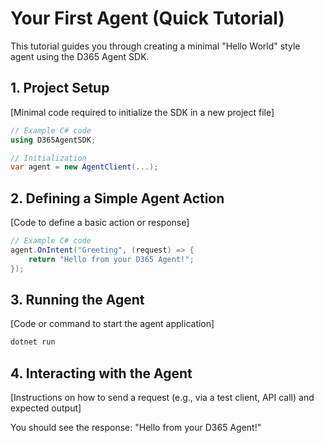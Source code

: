 # Your First Agent (Quick Tutorial)

This tutorial guides you through creating a minimal "Hello World" style agent using the D365 Agent SDK.

## 1. Project Setup

[Minimal code required to initialize the SDK in a new project file]
```csharp
// Example C# code
using D365AgentSDK;

// Initialization
var agent = new AgentClient(...);
```

## 2. Defining a Simple Agent Action

[Code to define a basic action or response]
```csharp
// Example C# code
agent.OnIntent("Greeting", (request) => {
    return "Hello from your D365 Agent!";
});
```

## 3. Running the Agent

[Code or command to start the agent application]
```bash
dotnet run
```

## 4. Interacting with the Agent

[Instructions on how to send a request (e.g., via a test client, API call) and expected output]

You should see the response: "Hello from your D365 Agent!"
